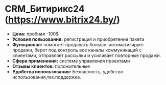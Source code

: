 # CRM_Битирикс24 (https://www.bitrix24.by/)
- **Цена:** пробная -100$
- **Условия пользования:** регистрация и приобретение пакета
- **Функционал:** помогает продавать больше: автоматизирует продажи, берет под контроль все каналы коммуникаций с клиентами, отправляет рассылки и усиливает повторные продажи.
- **Сфера применения:** система управления проектами
- **Отзывы клиентов:** положительные
- **Удобства использования:** Безпасность, удобство использования,тех.поддержка.
